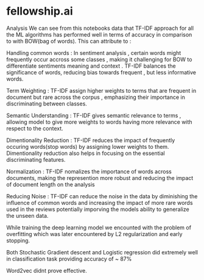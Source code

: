 # fellowship.ai


Analysis
We can see from this notebooks data that TF-IDF approach for all the ML algorithms has performed well in terms of accuracy in comparison to with BOW(bag of words). This can attribute to :

Handling common words : In sentiment analysis , certain words might frequently occur accross some classes , making it challenging for BOW to differentiate sentiments meaning and context . TF-IDF balances the significance of words, reducing bias towards frequent , but less informative words.

Term Weighting : TF-IDF assign higher weights to terms that are frequent in document but rare across the corpus , emphasizing their importance in discriminating between classes.

Semantic Understanding : TF-IDF gives semantic relevance to terms , allowing model to give more weights to words having more relevance with respect to the context.

Dimentionality Reduction : TF-IDF reduces the impact of frequently occuring words(stop words) by assigning lower weights to them. Dimentionality reduction also helps in focusing on the essential discriminating features.

Normalization : TF-IDF nomalizes the importance of words across documents, making the represention more robust and reducing the impact of document length on the analysis

Reducing Noise : TF-IDF can reduce the noise in the data by diminishing the influence of common words and increasing the impact of more rare words used in the reviews potentially imporving the models ability to generalize the unseen data.

While training the deep learning model we encounted with the problem of overfitting which was later encountered by L2 regularization and early stopping.

Both Stochastic Gradient descent and Logistic regression did extremely well in classification task providing accuracy of ~ 87%

Word2vec didnt prove effective.
